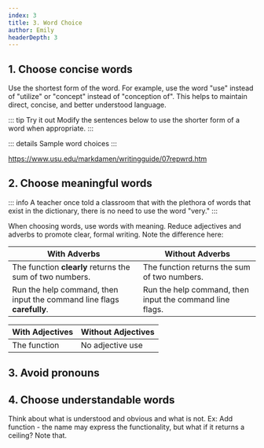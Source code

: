 ```yaml
---
index: 3
title: 3. Word Choice
author: Emily
headerDepth: 3
---
```


## 1. Choose concise words

Use the shortest form of the word. For example, use the word "use" instead of "utilize" or "concept" instead of "conception of". This helps to maintain direct, concise, and better understood language.

::: tip Try it out
Modify the sentences below to use the shorter form of a word when appropriate.
:::

::: details Sample word choices
:::

https://www.usu.edu/markdamen/writingguide/07repwrd.htm

## 2. Choose meaningful words

::: info A teacher once told a classroom that with the plethora of words that exist in the dictionary, there is no need to use the word "very." 
:::

When choosing words, use words with meaning. Reduce adjectives and adverbs to promote clear, formal writing. Note the difference here:

| With Adverbs | Without Adverbs |
| - | - |
| The function **clearly** returns the sum of two numbers. | The function returns the sum of two numbers. |
| Run the help command, then input the command line flags **carefully**. |  Run the help command, then input the command line flags. |

| With Adjectives | Without Adjectives |
| - | - |
| The function  | No adjective use |

## 3. Avoid pronouns




## 4. Choose understandable words






Think about what is understood and obvious and what is not. Ex: Add function - the name may express the functionality, but what if it returns a ceiling? Note that.